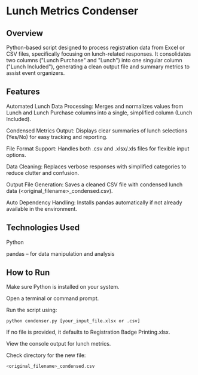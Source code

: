 # Lunch Metrics Condenser
## Overview
Python-based script designed to process registration data from Excel or CSV files, specifically focusing on lunch-related responses. It consolidates two columns ("Lunch Purchase" and "Lunch") into one singular column ("Lunch Included"), generating a clean output file and summary metrics to assist event organizers.

## Features
Automated Lunch Data Processing: Merges and normalizes values from Lunch and Lunch Purchase columns into a single, simplified column (Lunch Included).

Condensed Metrics Output: Displays clear summaries of lunch selections (Yes/No) for easy tracking and reporting.

File Format Support: Handles both .csv and .xlsx/.xls files for flexible input options.

Data Cleaning: Replaces verbose responses with simplified categories to reduce clutter and confusion.

Output File Generation: Saves a cleaned CSV file with condensed lunch data (<original_filename>_condensed.csv).

Auto Dependency Handling: Installs pandas automatically if not already available in the environment.

## Technologies Used
Python

pandas – for data manipulation and analysis

## How to Run
Make sure Python is installed on your system.

Open a terminal or command prompt.

Run the script using:

```
python condenser.py [your_input_file.xlsx or .csv]
```
If no file is provided, it defaults to Registration Badge Printing.xlsx.

View the console output for lunch metrics.

Check directory for the new file:

```php
<original_filename>_condensed.csv
```
